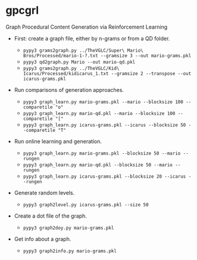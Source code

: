 # gpcgrl

Graph Procedural Content Generation via Reinforcement Learning

* First: create a graph file, either by n-grams or from a QD folder.
  * `pypy3 grams2graph.py ../TheVGLC/Super\ Mario\ Bros/Processed/mario-1-?.txt --gramsize 3 --out mario-grams.pkl`
  * `pypy3 qd2graph.py Mario --out mario-qd.pkl`
  * `pypy3 grams2graph.py ../TheVGLC/Kid\ Icarus/Processed/kidicarus_1.txt --gramsize 2 --transpose --out icarus-grams.pkl`

* Run comparisons of generation approaches.
  * `pypy3 graph_learn.py mario-grams.pkl --mario --blocksize 100 --comparetile "o"`
  * `pypy3 graph_learn.py mario-qd.pkl --mario --blocksize 100 --comparetile "["`
  * `pypy3 graph_learn.py icarus-grams.pkl --icarus --blocksize 50 --comparetile "T"`

* Run online learning and generation.
  * `pypy3 graph_learn.py mario-grams.pkl --blocksize 50 --mario --rungen`
  * `pypy3 graph_learn.py mario-qd.pkl --blocksize 50 --mario --rungen`
  * `pypy3 graph_learn.py icarus-grams.pkl --blocksize 20 --icarus --rungen`
  
* Generate random levels.
  * `pypy3 graph2level.py icarus-grams.pkl --size 50`

* Create a dot file of the graph.
  * `pypy3 graph2doy.py mario-grams.pkl`

* Get info about a graph.
  * `pypy3 graph2info.py mario-grams.pkl`
